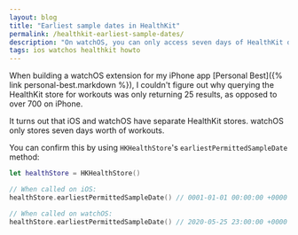 ```yaml
---
layout: blog
title: "Earliest sample dates in HealthKit"
permalink: /healthkit-earliest-sample-dates/
description: "On watchOS, you can only access seven days of HealthKit data"
tags: ios watchos healthkit howto
---
```


When building a watchOS extension for my iPhone app [Personal Best]({% link personal-best.markdown %}), I couldn't figure out why querying the HealthKit store for workouts was only returning 25 results, as opposed to over 700 on iPhone.

It turns out that iOS and watchOS have separate HealthKit stores. watchOS only stores seven days worth of workouts.

You can confirm this by using `HKHealthStore`'s `earliestPermittedSampleDate` method:

```swift
let healthStore = HKHealthStore()

// When called on iOS:
healthStore.earliestPermittedSampleDate() // 0001-01-01 00:00:00 +0000

// When called on watchOS:
healthStore.earliestPermittedSampleDate() // 2020-05-25 23:00:00 +0000
```
